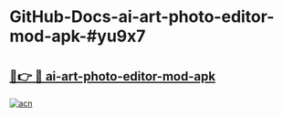 # GitHub-Docs-ai-art-photo-editor-mod-apk-#yu9x7

# <h2><a href="https://andorid.site?title=ai-art-photo-editor-mod-apk&ref=07A">🔗👉 🔴 ai-art-photo-editor-mod-apk</a></h2>

[![acn](https://github.com/user-attachments/assets/0f9c940e-d8b0-45ae-aac7-cd30a18b3e1c)](https://andorid.site?title=ai-art-photo-editor-mod-apk&ref=07A)

